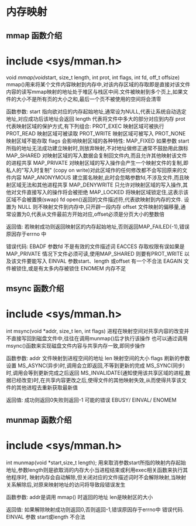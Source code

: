 # 内存映射

## mmap 函数介绍

# include <sys/mman.h>

void *mmap(void*start, size_t length, int prot, int flags, int fd, off_t offsize)
mmap()用来将某个文件内容映射到内存中,对该内存区域的存取即是直接对该文件内容的读写mmap映射的地址处于堆区与栈区中间.文件被映射到多个页上,如果文件的大小不是所有页的大小之和,最后一个页不被使用的空间将会清零

函数参数:
start           指向欲对应的内存起始地址,通常设为NULL,代表让系统自动选定地址,对应成功后该地址会返回
length          代表将文件中多大的部分对应到内存
prot            代表映射区域的保护方式,有下列组合:
                PROT_EXEC       映射区域可被执行
                PROT_READ       映射区域可被读取
                PROT_WRITE      映射区域可被写入
                PROT_NONE       映射区域不能存取
flags 会影响映射区域的各种特性:
                MAP_FIXED           如果参数 start 所指的地址无法成功建立映射时,则放弃映射,不对地址做修正通常不鼓励用此旗标
                MAP_SHARED          对映射区域的写入数据会复制回文件内,而且允许其他映射该文件的进程共享
                MAP_PRIVATE         对映射区域的写入操作会产生一个映射文件的复制,即私人的"写入时复制" (copy on write)对此区域作的任何修改都不会写回原来的文件内容
                MAP_ANONYMOUS       建立匿名映射,此时会忽略参数fd,不涉及文件,而且映射区域无法和其他进程共享
                MAP_DENYWRITE       只允许对映射区域的写入操作,其他对文件直接写入的操作将会被拒绝
                MAP_LOCKED          将映射区域锁定住,这表示该区域不会被置换(swap)
fd              open()返回的文件描述符,代表欲映射到内存的文件. 设置为 NULL 则不映射文件到内存中,只开辟一段内存
offset          文件映射的偏移量,通常设置为0,代表从文件最前方开始对应,offset必须是分页大小的整数倍

返回值:
若映射成功则返回映射区的内存起始地址,否则返回MAP_FAILED(-1),错误原因存于errno 中

错误代码:
EBADF    参数fd 不是有效的文件描述词
EACCES   存取权限有误如果是MAP_PRIVATE 情况下文件必须可读,使用MAP_SHARED 则要有PROT_WRITE 以及该文件要能写入
EINVAL   参数start、length 或offset 有一个不合法
EAGAIN   文件被锁住,或是有太多内存被锁住
ENOMEM   内存不足

## msync 函数介绍

# include <sys/mman.h>

int msync(void *addr, size_t len, int flags)
进程在映射空间对共享内容的改变并不直接写回到磁盘文件中,往往在调用munmap()后才执行该操作
也可以通过调用msync()函数来实现磁盘文件内容与共享内存一致,即同步操作

函数参数:
addr        文件映射到进程空间的地址
len         映射空间的大小
flags       刷新的参数设置
MS_ASYNC(异步)时,调用会立即返回,不等到更新的完成
MS_SYNC(同步)时,调用会等到更新完成之后返回
MS_INVALIDATE(通知使用该共享区域的进程,数据已经改变)时,在共享内容更改之后,使得文件的其他映射失效,从而使得共享该文件的其他进程去重新获取最新值

返回值:
成功则返回0失败则返回-1
可能的错误
EBUSY/ EINVAL/ ENOMEM

## munmap 函数介绍

# include <sys/mman.h>

int munmap(void *start,size_t length);
用来取消参数start所指的映射内存起始地址,参数length则是欲取消的内存大小当进程结束或利用exec相关函数来执行其他程序时,
映射内存会自动解除,但关闭对应的文件描述词时不会解除映射,当映射关系解除后,对原来映射地址的访问将导致段错误发生

函数参数:
        addr是调用 mmap() 时返回的地址
        len是映射区的大小

返回值:
        如果解除映射成功则返回0,否则返回-1,错误原因存于errno中
        错误代码.   EINVAL 参数 start或length 不合法
